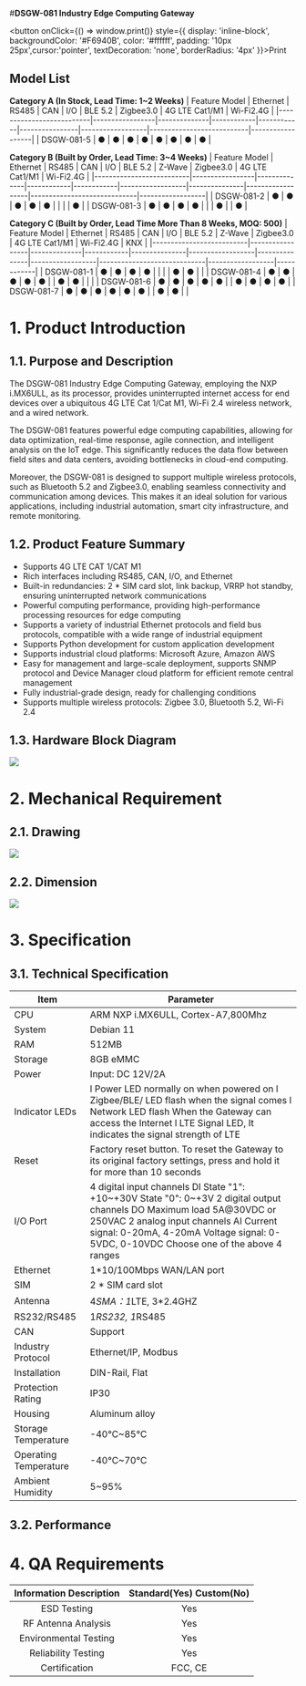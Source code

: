 #**DSGW-081 Industry Edge Computing Gateway**

<div style={{textAlign: 'center'}}>

<button onClick={() => window.print()} style={{ display: 'inline-block', backgroundColor: '#F6940B', color: '#ffffff', padding: '10px 25px',cursor:'pointer', textDecoration: 'none', borderRadius: '4px' }}>Print</button>

</div>

## Model List

**Category A (In Stock, Lead Time: 1~2 Weeks)**
|     Feature     Model    |     Ethernet    |     RS485    |     CAN    |     I/O    |     BLE 5.2    |     Zigbee3.0    |     4G LTE     Cat1/M1    |     Wi-Fi2.4G    |
|--------------------------|-----------------|--------------|------------|------------|----------------|------------------|---------------------------|------------------|
|     DSGW-081-5           |     ●           |     ●        |     ●      |     ●      |     ●          |     ●            |     ●                     |     ●            |

**Category B (Built by Order, Lead Time: 3~4 Weeks)**
|     Feature     Model    |     Ethernet    |     RS485    |     CAN    |     I/O    |     BLE   5.2    |     Z-Wave    |     Zigbee3.0    |     4G   LTE     Cat1/M1    |     Wi-Fi2.4G    |
|--------------------------|-----------------|--------------|------------|------------|------------------|---------------|------------------|-----------------------------|------------------|
|     DSGW-081-2           |     ●           |     ●        |     ●      |     ●      |     ●            |               |                  |                             |     ●            |
|     DSGW-081-3           |     ●           |     ●        |     ●      |     ●      |                  |               |     ●            |                             |     ●            |

**Category C (Built by Order, Lead Time More Than 8 Weeks, MOQ: 500)**
|     Feature     Model    |     Ethernet    |     RS485    |     CAN    |     I/O       |     BLE   5.2    |     Z-Wave    |     Zigbee3.0    |     4G   LTE     Cat1/M1    |     Wi-Fi2.4G    |     KNX    |
|--------------------------|-----------------|--------------|------------|---------------|------------------|---------------|------------------|-----------------------------|------------------|------------|
|     DSGW-081-1           |     ●           |     ●        |     ●      |     ●         |                  |               |                  |     ●                       |     ●            |            |
|     DSGW-081-4           |     ●           |     ●        |     ●      |     ●         |     ●            |               |     ●            |     ●                       |                  |            |
|     DSGW-081-6           |     ●           |     ●        |     ●      |     ●         |     ●            |               |     ●            |     ●                       |     ●            |     ●      |
|     DSGW-081-7           |     ●           |     ●        |     ●      |     ●         |     ●            |     ●         |                  |     ●                       |     ●            |            |

# 1. Product Introduction

## 1.1. Purpose and Description
The DSGW-081 Industry Edge Computing Gateway, employing the NXP i.MX6ULL, as its processor, provides uninterrupted internet access for end devices over a ubiquitous 4G LTE Cat 1/Cat M1, Wi-Fi 2.4 wireless network, and a wired network.

The DSGW-081 features powerful edge computing capabilities, allowing for data optimization, real-time response, agile connection, and intelligent analysis on the IoT edge. This significantly reduces the data flow between field sites and data centers, avoiding bottlenecks in cloud-end computing.

Moreover, the DSGW-081 is designed to support multiple wireless protocols, such as Bluetooth 5.2 and Zigbee3.0, enabling seamless connectivity and communication among devices. This makes it an ideal solution for various applications, including industrial automation, smart city infrastructure, and remote monitoring.

## 1.2. Product Feature Summary 
- Supports 4G LTE CAT 1/CAT M1
- Rich interfaces including RS485, CAN, I/O, and Ethernet  
- Built-in redundancies: 2 * SIM card slot, link backup, VRRP hot standby, ensuring uninterrupted network communications
- Powerful computing performance, providing high-performance processing resources for edge computing
- Supports a variety of industrial Ethernet protocols and field bus protocols, compatible with a wide range of industrial equipment
- Supports Python development for custom application development
- Supports industrial cloud platforms: Microsoft Azure, Amazon AWS
- Easy for management and large-scale deployment, supports SNMP protocol and Device Manager cloud platform for efficient remote central management
- Fully industrial-grade design, ready for challenging conditions
- Supports multiple wireless protocols: Zigbee 3.0, Bluetooth 5.2, Wi-Fi 2.4

## 1.3. Hardware Block Diagram
![](https://dusunprj.oss-us-west-1.aliyuncs.com/DSGW-081-Hardware-Block-Diagram.png)

# 2. Mechanical Requirement 

## 2.1. Drawing
![](https://dusunprj.oss-us-west-1.aliyuncs.com/DSGW-081-Drawing.png)

## 2.2. Dimension
![](https://dusunprj.oss-us-west-1.aliyuncs.com/DSGW-081-Dimension.png)

# 3. Specification

## 3.1. Technical Specification
| Item                    |  Parameter                                                                                                    |
|-------------------------|----------------------------------------------------------------------------------------------------------------------------------------------------------------------------------------------------------------------------------------------------------|
| CPU                     | ARM NXP i.MX6ULL, Cortex-A7,800Mhz                                                                                                                                                                                                                       |
| System                  | Debian 11                                                                                                                                                                                                                                                |
| RAM                     | 512MB                                                                                                                                                                                                                                                    |
| Storage                 | 8GB eMMC                                                                                                                                                                                                                                                 |
| Power                   | Input: DC 12V/2A                                                                                                                                                                                                                                         |
| Indicator LEDs          | l  Power LED normally on when powered on l  Zigbee/BLE/ LED flash when the signal comes l  Network LED flash When the Gateway can access the Internet l  LTE Signal LED, It indicates the signal strength of LTE                                         |
| Reset                   | Factory reset button. To reset the Gateway to its original factory settings, press and hold it for more than 10 seconds                                                                                                                                  |
| I/O Port                | 4 digital input channels DI State "1": +10~+30V State "0": 0~+3V 2 digital output channels DO Maximum load 5A@30VDC or 250VAC 2 analog input channels AI Current signal: 0-20mA, 4-20mA Voltage signal: 0-5VDC, 0-10VDC Choose one of the above 4 ranges |
| Ethernet                | 1*10/100Mbps WAN/LAN port                                                                                                                                                                                                                                |
| SIM                     | 2 * SIM card slot                                                                                                                                                                                                                                        |
| Antenna                 | 4*SMA：1*LTE, 3*2.4GHZ                                                                                                                                                                                                                                   |
| RS232/RS485             | 1*RS232, 1*RS485                                                                                                                                                                                                                                         |
| CAN                     | Support                                                                                                                                                                                                                                                  |
| Industry Protocol       | Ethernet/IP, Modbus                                                                                                                                                                                                                                      |
| Installation            | DIN-Rail, Flat                                                                                                                                                                                                                                           |
| Protection Rating       | IP30                                                                                                                                                                                                                                                     |
| Housing                 | Aluminum alloy                                                                                                                                                                                                                                           |
| Storage Temperature     | -40℃~85℃                                                                                                                                                                                                                                                 |
| Operating Temperature   | -40℃~70℃                                                                                                                                                                                                                                                 |
| Ambient Humidity        | 5~95%                                                                                                                                                                                                                                                    |
## 3.2. Performance

# 4. QA Requirements
| Information Description | Standard(Yes) Custom(No) |
|:-----------------------:|:------------------------:|
| ESD Testing             | Yes                      |
| RF Antenna Analysis     | Yes                      |
| Environmental Testing   | Yes                      |
| Reliability Testing     | Yes                      |
| Certification           | FCC, CE                  |
